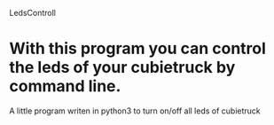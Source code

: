 LedsControll

With this program you can control the leds of your cubietruck by command line.
============

A little program writen in python3 to turn on/off all leds of cubietruck
